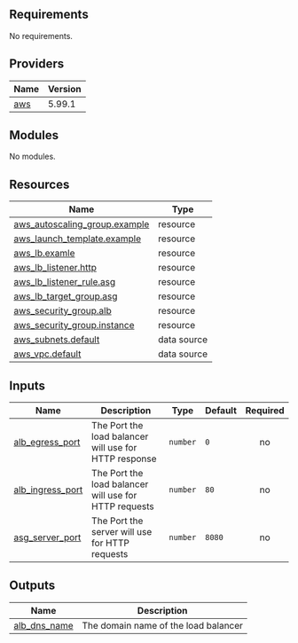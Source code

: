 <!-- BEGIN_TF_DOCS -->
## Requirements

No requirements.

## Providers

| Name | Version |
|------|---------|
| <a name="provider_aws"></a> [aws](#provider\_aws) | 5.99.1 |

## Modules

No modules.

## Resources

| Name | Type |
|------|------|
| [aws_autoscaling_group.example](https://registry.terraform.io/providers/hashicorp/aws/latest/docs/resources/autoscaling_group) | resource |
| [aws_launch_template.example](https://registry.terraform.io/providers/hashicorp/aws/latest/docs/resources/launch_template) | resource |
| [aws_lb.examle](https://registry.terraform.io/providers/hashicorp/aws/latest/docs/resources/lb) | resource |
| [aws_lb_listener.http](https://registry.terraform.io/providers/hashicorp/aws/latest/docs/resources/lb_listener) | resource |
| [aws_lb_listener_rule.asg](https://registry.terraform.io/providers/hashicorp/aws/latest/docs/resources/lb_listener_rule) | resource |
| [aws_lb_target_group.asg](https://registry.terraform.io/providers/hashicorp/aws/latest/docs/resources/lb_target_group) | resource |
| [aws_security_group.alb](https://registry.terraform.io/providers/hashicorp/aws/latest/docs/resources/security_group) | resource |
| [aws_security_group.instance](https://registry.terraform.io/providers/hashicorp/aws/latest/docs/resources/security_group) | resource |
| [aws_subnets.default](https://registry.terraform.io/providers/hashicorp/aws/latest/docs/data-sources/subnets) | data source |
| [aws_vpc.default](https://registry.terraform.io/providers/hashicorp/aws/latest/docs/data-sources/vpc) | data source |

## Inputs

| Name | Description | Type | Default | Required |
|------|-------------|------|---------|:--------:|
| <a name="input_alb_egress_port"></a> [alb\_egress\_port](#input\_alb\_egress\_port) | The Port the load balancer will use for HTTP response | `number` | `0` | no |
| <a name="input_alb_ingress_port"></a> [alb\_ingress\_port](#input\_alb\_ingress\_port) | The Port the load balancer will use for HTTP requests | `number` | `80` | no |
| <a name="input_asg_server_port"></a> [asg\_server\_port](#input\_asg\_server\_port) | The Port the server will use for HTTP requests | `number` | `8080` | no |

## Outputs

| Name | Description |
|------|-------------|
| <a name="output_alb_dns_name"></a> [alb\_dns\_name](#output\_alb\_dns\_name) | The domain name of the load balancer |
<!-- END_TF_DOCS -->